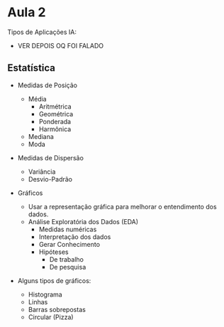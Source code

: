 # Aula 2

Tipos de Aplicações IA:
* VER DEPOIS OQ FOI FALADO

## Estatística

* Medidas de Posição
  * Média
    * Aritmétrica
    * Geométrica
    * Ponderada
    * Harmônica
  * Mediana
  * Moda

* Medidas de Dispersão
  * Variância
  * Desvio-Padrão

* Gráficos  
  * Usar a representação gráfica para melhorar o entendimento dos dados.
  * Análise Exploratória dos Dados (EDA)
    * Medidas numéricas
    * Interpretação dos dados
    * Gerar Conhecimento
    * Hipóteses
      * De trabalho
      * De pesquisa

* Alguns tipos de gráficos:
  * Histograma
  * Linhas
  * Barras sobrepostas
  * Circular (Pizza)

